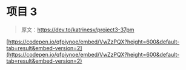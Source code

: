 # 项目 3

> 原文：<https://dev.to/katrinesv/project3-37pm>

[https://codepen.io/qfpiynoe/embed/VwZzPQX?height=600&default-tab=result&embed-version=2](https://codepen.io/qfpiynoe/embed/VwZzPQX?height=600&default-tab=result&embed-version=2)